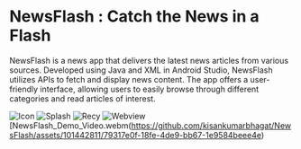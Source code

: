 # NewsFlash : Catch the News in a Flash
NewsFlash is a news app that delivers the latest news articles from various sources. Developed using Java and XML in Android Studio, NewsFlash utilizes APIs to fetch and display news content. The app offers a user-friendly interface, allowing users to easily browse through different categories and read articles of interest.

 ![Icon](https://github.com/user-attachments/assets/d0d8ecab-fe47-4a94-85e4-5570c53419ce)  ![Splash](https://github.com/user-attachments/assets/d6094261-8bd1-43e7-b334-ea91b684a852)  ![Recy](https://github.com/user-attachments/assets/d9f5ce3d-ba58-40a3-8af5-9101ca42f982)  ![Webview](https://github.com/user-attachments/assets/3997d1d7-3a45-46d5-bf87-e45e299089c1)
      [NewsFlash_Demo_Video.webm(https://github.com/kisankumarbhagat/NewsFlash/assets/101442811/79317e0f-18fe-4de9-bb67-1e9584beee4e)

